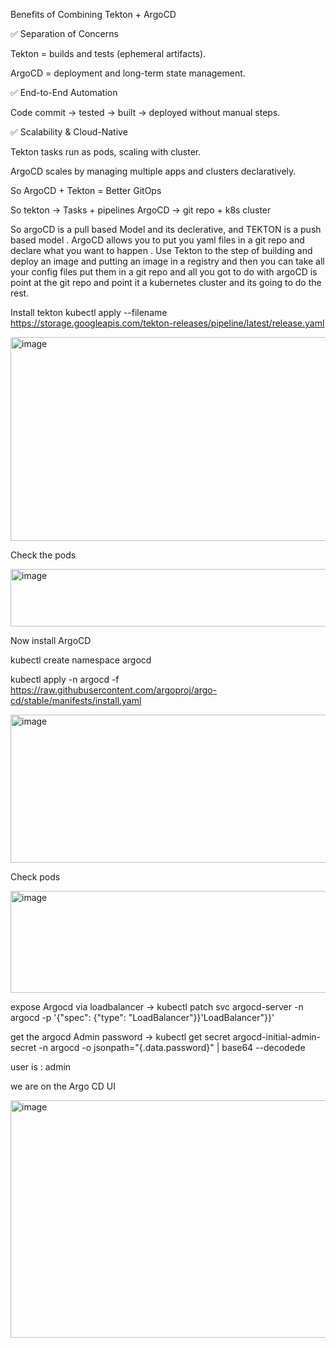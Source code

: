 Benefits of Combining Tekton + ArgoCD

✅ Separation of Concerns

Tekton = builds and tests (ephemeral artifacts).

ArgoCD = deployment and long-term state management.

✅ End-to-End Automation

Code commit → tested → built → deployed without manual steps.   

✅ Scalability & Cloud-Native

Tekton tasks run as pods, scaling with cluster.

ArgoCD scales by managing multiple apps and clusters declaratively.

So ArgoCD + Tekton = Better GitOps

So tekton -> Tasks + pipelines
ArgoCD -> git repo + k8s cluster

So argoCD is a pull based Model and its declerative, and TEKTON is a push based model .
ArgoCD allows you to put you yaml files in a git repo and declare what you want to happen .
Use Tekton to the step of building and deploy an image and putting an image in a registry and then you can take all your config files put them in a git repo and all you got to do with argoCD is point at the git repo and point it a kubernetes cluster and its going to do the rest.


Install tekton  kubectl apply --filename https://storage.googleapis.com/tekton-releases/pipeline/latest/release.yaml

<img width="846" height="326" alt="image" src="https://github.com/user-attachments/assets/94b87d49-373d-4b0d-a29d-0fdac335589a" />

Check the pods 

<img width="568" height="92" alt="image" src="https://github.com/user-attachments/assets/5141fd8e-7f6d-494d-a15c-5fcb62dab781" />

Now install ArgoCD 

kubectl create namespace argocd

kubectl apply -n argocd -f https://raw.githubusercontent.com/argoproj/argo-cd/stable/manifests/install.yaml

<img width="885" height="237" alt="image" src="https://github.com/user-attachments/assets/64f8c5a2-f6ac-4d44-bb31-cda692644bdf" />

Check pods 

<img width="601" height="163" alt="image" src="https://github.com/user-attachments/assets/baf26dc1-6d1a-4cac-b148-b059c04b137b" />

expose Argocd via loadbalancer ->  kubectl patch svc argocd-server -n argocd -p '{"spec": {"type": "LoadBalancer"}}'LoadBalancer"}}'

get the argocd Admin password -> kubectl get secret argocd-initial-admin-secret -n argocd -o jsonpath="{.data.password}" | base64 --decodede

user is : admin

we are on the Argo CD UI

<img width="1881" height="380" alt="image" src="https://github.com/user-attachments/assets/d9501b7f-93d7-4032-a76b-3f16f14be112" />

